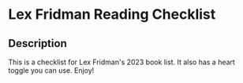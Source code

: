 # Lex Fridman Reading Checklist

## Description

This is a checklist for Lex Fridman's 2023 book list. It also has a heart toggle you can use. Enjoy!
